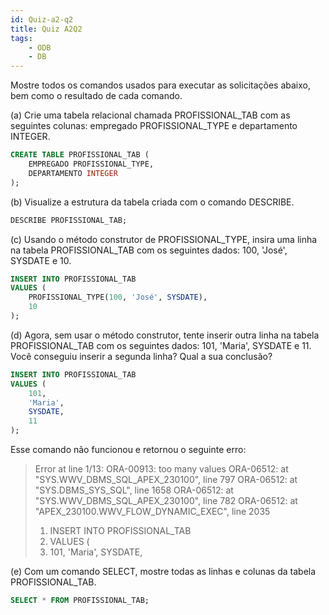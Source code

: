 ```yaml
---
id: Quiz-a2-q2
title: Quiz A2Q2
tags: 
    - ODB
    - DB
---
```


Mostre todos os comandos usados para executar as solicitações abaixo, bem como o resultado de cada comando.

(a) Crie uma tabela relacional chamada PROFISSIONAL_TAB com as seguintes colunas: empregado PROFISSIONAL_TYPE e departamento INTEGER.

```sql
CREATE TABLE PROFISSIONAL_TAB (
    EMPREGADO PROFISSIONAL_TYPE,
    DEPARTAMENTO INTEGER
);
```

(b) Visualize a estrutura da tabela criada com o comando DESCRIBE.

```sql
DESCRIBE PROFISSIONAL_TAB;
```

(c) Usando o método construtor de PROFISSIONAL_TYPE, insira uma linha na tabela PROFISSIONAL_TAB com os seguintes dados: 100, 'José', SYSDATE e 10.

```sql
INSERT INTO PROFISSIONAL_TAB
VALUES (
    PROFISSIONAL_TYPE(100, 'José', SYSDATE),
    10
);
```

(d) Agora, sem usar o método construtor, tente inserir outra linha na tabela PROFISSIONAL_TAB com os seguintes dados: 101, 'Maria', SYSDATE e 11. Você conseguiu inserir a segunda linha? Qual a sua conclusão?

```sql
INSERT INTO PROFISSIONAL_TAB
VALUES (
    101, 
    'Maria', 
    SYSDATE,
    11
);
```

Esse comando não funcionou e retornou o seguinte erro:

> Error at line 1/13: ORA-00913: too many values
> ORA-06512: at "SYS.WWV_DBMS_SQL_APEX_230100", line 797
> ORA-06512: at "SYS.DBMS_SYS_SQL", line 1658
> ORA-06512: at "SYS.WWV_DBMS_SQL_APEX_230100", line 782
> ORA-06512: at "APEX_230100.WWV_FLOW_DYNAMIC_EXEC", line 2035
>
>1. INSERT INTO PROFISSIONAL_TAB
>2. VALUES (
>3. 101, 'Maria', SYSDATE,

(e) Com um comando SELECT, mostre todas as linhas e colunas da tabela PROFISSIONAL_TAB.

```sql
SELECT * FROM PROFISSIONAL_TAB;
```

